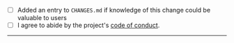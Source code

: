 - [ ] Added an entry to `CHANGES.md` if knowledge of this change could be valuable to users
- [ ] I agree to abide by the project's [code of conduct](../blob/master/CODE_OF_CONDUCT.md).
---

